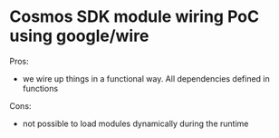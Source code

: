 # Cosmos SDK module wiring PoC using google/wire

Pros:
* we wire up things in a functional way. All dependencies defined in functions

Cons:
* not possible to load modules dynamically during the runtime
